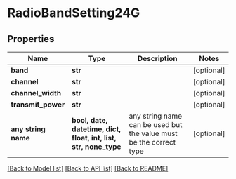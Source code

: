 # RadioBandSetting24G


## Properties
Name | Type | Description | Notes
------------ | ------------- | ------------- | -------------
**band** | **str** |  | [optional] 
**channel** | **str** |  | [optional] 
**channel_width** | **str** |  | [optional] 
**transmit_power** | **str** |  | [optional] 
**any string name** | **bool, date, datetime, dict, float, int, list, str, none_type** | any string name can be used but the value must be the correct type | [optional]

[[Back to Model list]](../README.md#documentation-for-models) [[Back to API list]](../README.md#documentation-for-api-endpoints) [[Back to README]](../README.md)


